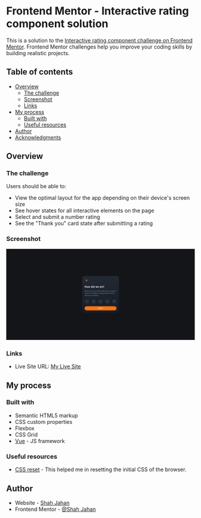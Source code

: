 # Frontend Mentor - Interactive rating component solution

This is a solution to the [Interactive rating component challenge on Frontend Mentor](https://www.frontendmentor.io/challenges/interactive-rating-component-koxpeBUmI). Frontend Mentor challenges help you improve your coding skills by building realistic projects.

## Table of contents

- [Overview](#overview)
  - [The challenge](#the-challenge)
  - [Screenshot](#screenshot)
  - [Links](#links)
- [My process](#my-process)
  - [Built with](#built-with)
  - [Useful resources](#useful-resources)
- [Author](#author)
- [Acknowledgments](#acknowledgments)

## Overview

### The challenge

Users should be able to:

- View the optimal layout for the app depending on their device's screen size
- See hover states for all interactive elements on the page
- Select and submit a number rating
- See the "Thank you" card state after submitting a rating

### Screenshot

![](./screenshot.png)

### Links

- Live Site URL: [My Live Site](https://fem-interactive-rating-component-main.netlify.app/)

## My process

### Built with

- Semantic HTML5 markup
- CSS custom properties
- Flexbox
- CSS Grid
- [Vue](https://vuejs.org/) - JS framework

### Useful resources

- [CSS reset](https://www.joshwcomeau.com/css/custom-css-reset/) - This helped me in resetting the initial CSS of the browser.

## Author

- Website - [Shah Jahan](https://github.com/Jahan-Shah)
- Frontend Mentor - [@Shah Jahan](https://www.frontendmentor.io/profile/Jahan-Shah)
